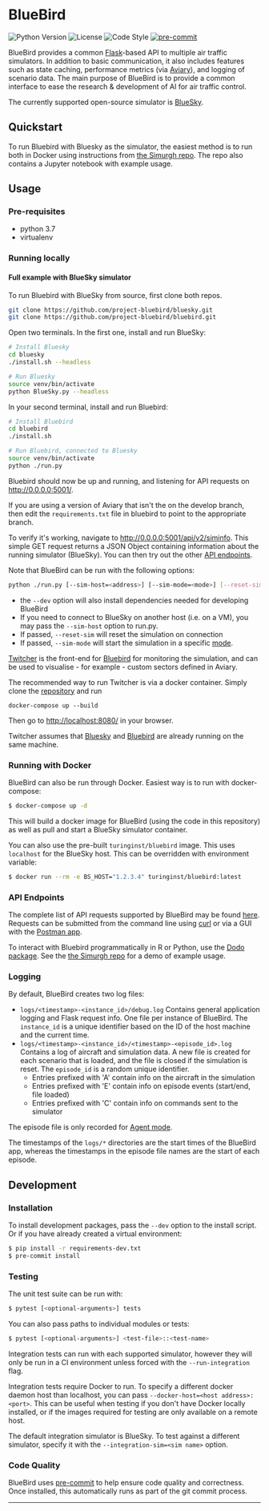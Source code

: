 # BlueBird

![Python Version](https://img.shields.io/badge/python-3.7-blue)
![License](https://img.shields.io/github/license/project-bluebird/bluebird)
![Code Style](https://img.shields.io/badge/code%20style-black-000000.svg)
[![pre-commit](https://img.shields.io/badge/pre--commit-enabled-brightgreen?logo=pre-commit&logoColor=white)](https://github.com/pre-commit/pre-commit)

BlueBird provides a common [Flask](https://github.com/pallets/flask)-based API to multiple air traffic simulators. In addition to basic communication, it also includes features such as state caching, performance metrics (via [Aviary](https://github.com/project-bluebird/aviary)), and logging of scenario data. The main purpose of BlueBird is to provide a common interface to ease the research & development of AI for air traffic control.

The currently supported open-source simulator is [BlueSky](https://github.com/project-bluebird/bluesky).

## Quickstart

To run Bluebird with Bluesky as the simulator, the easiest method is to run both in Docker using instructions from [the Simurgh repo](https://github.com/project-bluebird/simurgh). The repo also contains a Jupyter notebook with example usage.

## Usage

### Pre-requisites

- python 3.7
- virtualenv

### Running locally

#### Full example with BlueSky simulator

To run Bluebird with BlueSky from source, first clone both repos.

```bash
git clone https://github.com/project-bluebird/bluesky.git
git clone https://github.com/project-bluebird/bluebird.git
```

Open two terminals. In the first one, install and run BlueSky:

```bash
# Install Bluesky
cd bluesky
./install.sh --headless

# Run Bluesky
source venv/bin/activate
python BlueSky.py --headless
```

In your second terminal, install and run Bluebird:

```bash
# Install Bluebird
cd bluebird
./install.sh

# Run Bluebird, connected to Bluesky
source venv/bin/activate
python ./run.py
```

Bluebird should now be up and running, and listening for API requests on http://0.0.0.0:5001/.


If you are using a version of Aviary that isn't the on the develop branch, then edit the `requirements.txt` file in bluebird to point to the appropriate branch.

To verify it's working, navigate to http://0.0.0.0:5001/api/v2/siminfo. This simple GET request returns a JSON Object containing information about the running simulator (BlueSky). You can then try out the other [API endpoints](#api-endpoints).

Note that BlueBird can be run with the following options:

```bash
python ./run.py [--sim-host=<address>] [--sim-mode=<mode>] [--reset-sim] [--log-rate=<rate>]
```

- the `--dev` option will also install dependencies needed for developing BlueBird
- If you need to connect to BlueSky on another host (i.e. on a VM), you may pass the `--sim-host` option to run.py.
- If passed, `--reset-sim` will reset the simulation on connection
- If passed, `--sim-mode` will start the simulation in a specific [mode](docs/SimulatorModes.md).

[Twitcher](https://github.com/project-bluebird/twitcher) is the front-end for [Bluebird](https://github.com/alan-turing-institute/bluebird) for monitoring the simulation, and can be used to visualise - for example - custom sectors defined in Aviary. 

The recommended way to run Twitcher is via a docker container. Simply clone the [repository](https://github.com/project-bluebird/twitcher) and run

```
docker-compose up --build
```

Then go to [http://localhost:8080/](http://localhost:8080/) in your browser.

Twitcher assumes that [Bluesky](https://github.com/alan-turing-institute/bluesky/) and [Bluebird](https://github.com/alan-turing-institute/bluebird/) are already running on the same machine.



### Running with Docker

BlueBird can also be run through Docker. Easiest way is to run with docker-compose:

```bash
$ docker-compose up -d
```

This will build a docker image for BlueBird (using the code in this repository) as well as pull and start a BlueSky simulator container.

You can also use the pre-built `turinginst/bluebird` image. This uses `localhost` for the BlueSky host. This can be overridden with environment variable:

```bash
$ docker run --rm -e BS_HOST="1.2.3.4" turinginst/bluebird:latest
```

### API Endpoints

The complete list of API requests supported by BlueBird may be found [here](API.md). Requests can be submitted from the command line using [curl](https://curl.se/) or via a GUI with the [Postman app](https://www.postman.com/downloads/).

To interact with Bluebird programmatically in R or Python, use the [Dodo package](https://github.com/project-bluebird/dodo). See the [the Simurgh repo](https://github.com/project-bluebird/simurgh) for a demo of example usage.

### Logging

By default, BlueBird creates two log files:

- `logs/<timestamp>-<instance_id>/debug.log` Contains general application logging and Flask request info. One file per instance of BlueBird. The `instance_id` is a unique identifier based on the ID of the host machine and the current time.
- `logs/<timestamp>-<instance_id>/<timestamp>-<episode_id>.log` Contains a log of aircraft and simulation data. A new file is created for each scenario that is loaded, and the file is closed if the simulation is reset. The `episode_id` is a random unique identifier.
    - Entries prefixed with 'A' contain info on the aircraft in the simulation
    - Entries prefixed with 'E' contain info on episode events (start/end, file loaded)
    - Entries prefixed with 'C' contain info on commands sent to the simulator

The episode file is only recorded for [Agent mode](https://github.com/project-bluebird/bluebird/blob/master/docs/SimulatorModes.md).

The timestamps of the `logs/*` directories are the start times of the BlueBird app, whereas the timestamps in the episode file names are the start of each episode.

## Development

### Installation

To install development packages, pass the `--dev` option to the install script. Or if you have already created a virtual environment:

```bash
$ pip install -r requirements-dev.txt
$ pre-commit install
```


### Testing

The unit test suite can be run with:

```bash
$ pytest [<optional-arguments>] tests
```

You can also pass paths to individual modules or tests:

```bash
$ pytest [<optional-arguments>] <test-file>::<test-name>
```

Integration tests can run with each supported simulator, however they will only be run in a CI environment unless forced with the `--run-integration` flag.

Integration tests require Docker to run. To specify a different docker daemon host than localhost, you can pass `--docker-host=<host address>:<port>`. This can be useful when testing if you don't have Docker locally installed, or if the images required for testing are only available on a remote host.

The default integration simulator is BlueSky. To test against a different simulator, specify it with the `--integration-sim=<sim name>` option.


### Code Quality

BlueBird uses [pre-commit] to help ensure code quality and correctness. Once installed, this automatically runs as part of the git commit process.

---

[pre-commit]: https://pre-commit.com

